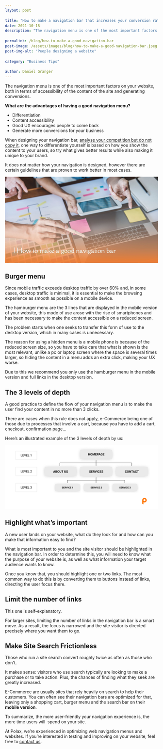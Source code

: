 ```yaml
---
layout: post

title: "How to make a navigation bar that increases your conversion rate"
date: 2021-10-18
description: "The navigation menu is one of the most important factors on your website, both in terms of accessibility of the content of the site and generating conversions."

permalink: /blog/how-to-make-a-good-navigation-bar
post-image: /assets/images/blog/how-to-make-a-good-navigation-bar.jpeg
post-img-alt: "People designing a website"

category: "Business Tips"

author: Daniel Granger
---
```


The navigation menu is one of the most important factors on your website, both in terms of accessibility of the content of the site and generating conversions.

**What are the advantages of having a good navigation menu?**

- Differentiation
- Content accessibility
- Good UX encourages people to come back
- Generate more conversions for your business

When designing your navigation bar, [analyse your competition but do not copy it](https://polax.co.uk/blog/why-you-need-a-website-for-your-business), one way to differentiate yourself is based on how you show the content to your users, so try what gives better results while also making it unique to your brand.

It does not matter how your navigation is designed, however there are certain guidelines that are proven to work better in most cases.

![Portadas Polax.jpg](/assets/images/blog/how-to-make-a-good-navigation-bar.jpeg)

## Burger menu

Since mobile traffic exceeds desktop traffic by over 60% and, in some cases, desktop traffic is minimal, it is essential to make the browsing experience as smooth as possible on a mobile device.

The hamburger menu are the 3 lines that are displayed in the mobile version of your website, this mode of use arose with the rise of smartphones and has been necessary to make the content accessible on a reduced screen.

The problem starts when one seeks to transfer this form of use to the desktop version, which in many cases is unnecessary.

The reason for using a hidden menu is a mobile phone is because of the reduced screen size, so you have to take care that what is shown is the most relevant, unlike a pc or laptop screen where the space is several times larger, so hiding the content in a menu adds an extra click, making your UX worse.

Due to this we recommend you only use the hamburger menu in the mobile version and full links in the desktop version.

## The 3 levels of depth

A good practice to define the flow of your navigation menu is to make the user find your content in no more than 3 clicks.

There are cases when this rule does not apply, e-Commerce being one of those due to processes that involve a cart, because you have to add a cart, checkout, confirmation page…

Here’s an illustrated example of the 3 levels of depth by us:

![3-levels.png](/assets/images/blog/3-levels.png)

## Highlight what’s important

A new user lands on your website, what do they look for and how can you make that information easy to find?

What is most important to you and the site visitor should be highlighted in the navigation bar. In order to determine this, you will need to know what the purpose of your website is, as well as what information your target audience wants to know.

Once you know that, you should highlight one or two links. The most common way to do this is by converting them to buttons instead of links, directing the user focus there.

## Limit the number of links

This one is self-explanatory.

For larger sites, limiting the number of links in the navigation bar is a smart move. As a result, the focus is narrowed and the site visitor is directed precisely where you want them to go.

## Make Site Search Frictionless

Those who run a site search convert roughly twice as often as those who don't.

It makes sense: visitors who use search typically are looking to make a purchase or to take action. Plus, the chances of finding what they seek are greatly increased.

E-Commerce are usually sites that rely heavily on search to help their customers. You can often see their navigation bars are optimized for that, leaving only a shopping cart, burger menu and the search bar on their **mobile version**.

To summarize, the more user-friendly your navigation experience is, the more time users will  spend on your site.

At Polax, we’re experienced in optimizing web navigation menus and websites. If you’re interested in testing and improving on your website, feel free to [contact us](https://polax.co.uk/contact).
